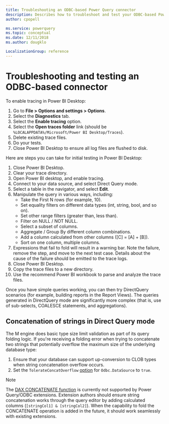 ```yaml
---
title: Troubleshooting an ODBC-based Power Query connector
description: Describes how to troubleshoot and test your ODBC-based Power Query connector
author: cpopell

ms.service: powerquery
ms.topic: conceptual
ms.date: 12/11/2018
ms.author: dougklo

LocalizationGroup: reference
---
```


# Troubleshooting and testing an ODBC-based connector

To enable tracing in Power BI Desktop:

1. Go to **File > Options and settings > Options**.
2. Select the **Diagnostics** tab.
3. Select the **Enable tracing** option.
4. Select the **Open traces folder** link (should be `%LOCALAPPDATA%/Microsoft/Power BI Desktop/Traces`).
5. Delete existing trace files.
6. Do your tests.
7. Close Power BI Desktop to ensure all log files are flushed to disk.

Here are steps you can take for initial testing in Power BI Desktop:

1. Close Power BI Desktop.
2. Clear your trace directory.
3. Open Power BI desktop, and enable tracing.
4. Connect to your data source, and select Direct Query mode.
5. Select a table in the navigator, and select **Edit**.
6. Manipulate the query in various ways, including:
   - Take the First N rows (for example, 10).
   - Set equality filters on different data types (int, string, bool, and so on).
   - Set other range filters (greater than, less than).
   - Filter on NULL / NOT NULL.
   - Select a subset of columns.
   - Aggregate / Group By different column combinations.
   - Add a column calculated from other columns ([C] = [A] + [B]).
   - Sort on one column, multiple columns.
7. Expressions that fail to fold will result in a warning bar. Note the failure, remove the step, and move to the next test case. Details about the cause of the failure should be emitted to the trace logs.
8. Close Power BI Desktop.
9. Copy the trace files to a new directory.
10. Use the recommend Power BI workbook to parse and analyze the trace files.

Once you have simple queries working, you can then try DirectQuery scenarios (for example, building reports in the Report Views). The queries generated in DirectQuery mode are significantly more complex (that is, use of sub-selects, COALESCE statements, and aggregations).

<!--
## Common Problems

**TODO**

- In query editor, filter on each data type
- Filter on missing data types -- SEARCHABLE
- Filter on date -- timestamp precision incorrect
-->

## Concatenation of strings in Direct Query mode

The M engine does basic type size limit validation as part of its query folding logic. If you're receiving a folding error when trying to concatenate two strings that potentially overflow the maximum size of the underlying database type:

1. Ensure that your database can support up-conversion to CLOB types when string concatenation overflow occurs.
2. Set the `TolerateConcatOverflow` [option](#parameters-for-odbcdatasource) for `Odbc.DataSource` to `true`.

>[!Note]
> The [DAX CONCATENATE function](/dax/concatenate-function-dax) is currently not supported by Power Query/ODBC extensions.
> Extension authors should ensure string concatenation works through the query editor by adding calculated columns (`[stringCol1] & [stringCol2]`).
> When the capability to fold the CONCATENATE operation is added in the future, it should work seamlessly with existing extensions.
